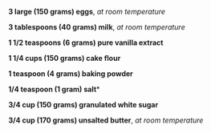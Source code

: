 **3 large (150 grams) eggs**, *at room temperature*

**3 tablespoons (40 grams) milk**, *at room temperature*

**1 1/2 teaspoons (6 grams) pure vanilla extract**

**1 1/4 cups (150 grams) cake flour**

**1 teaspoon (4 grams) baking powder**

**1/4 teaspoon (1 gram) salt***

**3/4 cup (150 grams) granulated white sugar**

**3/4 cup (170 grams) unsalted butter**, *at room temperature*